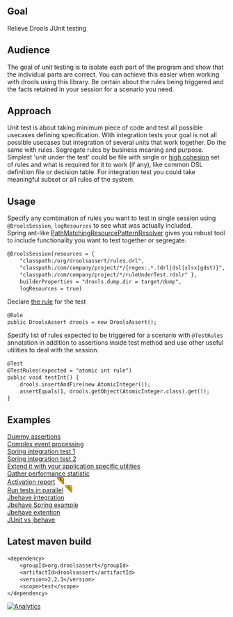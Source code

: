 ## Goal

Relieve Drools JUnit testing 

## Audience

The goal of unit testing is to isolate each part of the program and show that the individual parts are correct. You can achieve this easier when working with drools using this library. Be certain about the rules being triggered and the facts retained in your session for a scenario you need.

## Approach

Unit test is about taking minimum piece of code and test all possible usecases defining specification. With integration tests your goal is not all possible usecases but integration of several units that work together. Do the same with rules. Segregate rules by business meaning and purpose. Simplest 'unit under the test' could be file with single or [high cohesion](https://stackoverflow.com/questions/10830135/what-is-high-cohesion-and-how-to-use-it-make-it) set of rules and what is required for it to work (if any), like common DSL definition file or decision table. For integration test you could take meaningful subset or all rules of the system. 

## Usage

Specify any combination of rules you want to test in single session using `@DroolsSession`, `logResources` to see what was actually included.  
Spring ant-like [PathMatchingResourcePatternResolver](https://docs.spring.io/spring-framework/docs/current/javadoc-api/org/springframework/core/io/support/PathMatchingResourcePatternResolver.html) gives you robust tool to include functionality you want to test together or segregate.  

    @DroolsSession(resources = {
        "classpath:/org/droolsassert/rules.drl",
        "classpath:/com/company/project/*/{regex:.*.(drl|dsl|xlsx|gdst)}",
        "classpath:/com/company/project/*/ruleUnderTest.rdslr" },
        builderProperties = "drools.dump.dir = target/dump",
        logResources = true)

Declare [the rule](https://www.baeldung.com/junit-4-rules) for the test

    @Rule
    public DroolsAssert drools = new DroolsAssert();

Specify list of rules expected to be triggered for a scenario with `@TestRules` annotation in addition to assertions inside test method and use other useful utilities to deal with the session.

    @Test
    @TestRules(expected = "atomic int rule")
    public void testInt() {
        drools.insertAndFire(new AtomicInteger());
        assertEquals(1, drools.getObject(AtomicInteger.class).get());
    }

## Examples

[Dummy assertions](https://github.com/droolsassert/droolsassert/wiki/1.1-Dummy-assertions)  
[Complex event processing](https://github.com/droolsassert/droolsassert/wiki/1.2-Complex-event-processing)  
[Spring integration test 1](https://github.com/droolsassert/droolsassert/wiki/1.3-Spring-integration-test-1)  
[Spring integration test 2](https://github.com/droolsassert/droolsassert/wiki/1.4-Spring-integration-test-2)  
[Extend it with your application specific utilities](https://github.com/droolsassert/droolsassert/wiki/2.1-Extension-example)  
[Gather performance statistic](https://github.com/droolsassert/droolsassert/wiki/2.2-Performance-stats)  
[Activation report](https://github.com/droolsassert/droolsassert/wiki/2.3-Activation-report) <img src="wiki-data/new.png"/>  
[Run tests in parallel](https://github.com/droolsassert/droolsassert/wiki/2.4-Parallel-run) <img src="wiki-data/new.png"/>  
[Jbehave integration](https://github.com/droolsassert/droolsassert/wiki/3.1-Jbehave-integration)  
[Jbehave Spring example](https://github.com/droolsassert/droolsassert/wiki/3.2-Jbehave-Spring-example)  
[Jbehave extention](https://github.com/droolsassert/droolsassert/wiki/3.3-Jbehave-extention)  
[JUnit vs jbehave](https://github.com/droolsassert/droolsassert/wiki/3.4-JUnit-vs-jbehave)  

## Latest maven build

    <dependency>
        <groupId>org.droolsassert</groupId>
        <artifactId>droolsassert</artifactId>
        <version>2.2.3</version>
        <scope>test</scope>
    </dependency>

[![Analytics](https://ga-beacon.appspot.com/UA-160010393-1/droolsassert?pixel)](https://github.com/igrigorik/ga-beacon)
